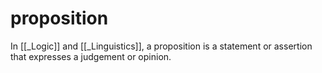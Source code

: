 # proposition

In [[_Logic]] and [[_Linguistics]], a proposition is a statement or assertion that expresses a judgement or opinion.